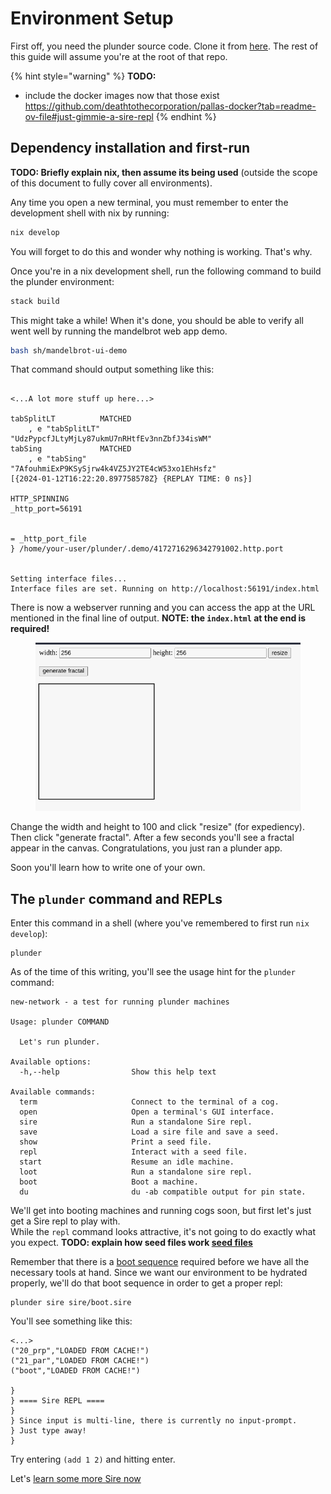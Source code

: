 # Environment Setup

First off, you need the plunder source code. Clone it from
[here](https://git.sr.ht/~plan/plunder). The rest of this guide will assume
you're at the root of that repo.

{% hint style="warning" %}
**TODO:**
- include the docker images now that those exist https://github.com/deathtothecorporation/pallas-docker?tab=readme-ov-file#just-gimmie-a-sire-repl
{% endhint %}

## Dependency installation and first-run

**TODO: Briefly explain nix, then assume its being used** (outside the scope of this document to fully cover all environments).

Any time you open a new terminal, you must remember to enter the development shell with nix by running:

```bash
nix develop
```

You will forget to do this and wonder why nothing is working. That's why.

Once you're in a nix development shell, run the following command to build the plunder environment:

```bash
stack build
```

This might take a while! When it's done, you should be able to verify all went well by running the mandelbrot web app demo.

```bash
bash sh/mandelbrot-ui-demo
```

That command should output something like this:

```

<...A lot more stuff up here...>

tabSplitLT          MATCHED
    , e "tabSplitLT"          "UdzPypcfJLtyMjLy87ukmU7nRHtfEv3nnZbfJ34isWM"
tabSing             MATCHED
    , e "tabSing"             "7AfouhmiExP9KSySjrw4k4VZ5JY2TE4cW53xo1EhHsfz"
[{2024-01-12T16:22:20.897758578Z} {REPLAY TIME: 0 ns}]

HTTP_SPINNING
_http_port=56191


= _http_port_file
} /home/your-user/plunder/.demo/4172716296342791002.http.port


Setting interface files...
Interface files are set. Running on http://localhost:56191/index.html
```

There is now a webserver running and you can access the app at the URL mentioned in the final line of output. **NOTE: the `index.html` at the end is required!**

<figure><img src="../.gitbook/assets/mandelbrot-ui.png" alt=""><figcaption></figcaption></figure>

Change the width and height to 100 and click "resize" (for expediency). Then
click "generate fractal". After a few seconds you'll see a fractal appear in the
canvas. Congratulations, you just ran a plunder app.

Soon you'll learn how to write one of your own.

## The `plunder` command and REPLs

Enter this command in a shell (where you've remembered to first run `nix
develop`):

```
plunder
```

As of the time of this writing, you'll see the usage hint for the `plunder`
command:

```
new-network - a test for running plunder machines

Usage: plunder COMMAND

  Let's run plunder.

Available options:
  -h,--help                Show this help text

Available commands:
  term                     Connect to the terminal of a cog.
  open                     Open a terminal's GUI interface.
  sire                     Run a standalone Sire repl.
  save                     Load a sire file and save a seed.
  show                     Print a seed file.
  repl                     Interact with a seed file.
  start                    Resume an idle machine.
  loot                     Run a standalone sire repl.
  boot                     Boot a machine.
  du                       du -ab compatible output for pin state.

```

We'll get into booting machines and running cogs soon, but first let's just get
a Sire repl to play with.  
While the `repl` command looks attractive, it's not going to do exactly what
you expect. **TODO: explain how seed files work [seed files](/sire/seeds.md)**

Remember that there is a [boot sequence](/sire/boot.md) required before we have
all the necessary tools at hand. Since we want our environment to be hydrated properly,
we'll do that boot sequence in order to get a proper repl:

```
plunder sire sire/boot.sire
```

You'll see something like this:

```
<...>
("20_prp","LOADED FROM CACHE!")
("21_par","LOADED FROM CACHE!")
("boot","LOADED FROM CACHE!")

}
} ==== Sire REPL ====
}
} Since input is multi-line, there is currently no input-prompt.
} Just type away!
}

```

Try entering `(add 1 2)` and hitting enter.

Let's [learn some more Sire now](sire/intro.md)
